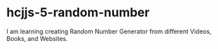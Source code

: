 # hcjjs-5-random-number
I am learning creating Random Number Generator from different Videos, Books, and Websites.
